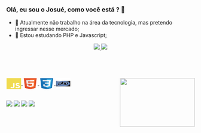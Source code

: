 ### Olá, eu sou o Josué, como você está ? 👋


- 🔭 Atualmente não trabalho na área da tecnologia, mas pretendo ingressar nesse mercado;
- 🌱 Estou estudando PHP e Javascript;

<header>
  <a href="https://github.com/josue-jpg">
  <img height="180em" src="https://github-readme-stats.vercel.app/api?username=josue-jpg&show_icons=true&theme=gruvbox&include_all_commits=true&count_private=true"/>
  <img height="180em" src="https://github-readme-stats.vercel.app/api/top-langs/?username=josue-jpg&layout=compact&langs_count=7&theme=gruvbox"/>
</header>
  
  ##

<section style="display: inline_block"><br>
  <img align="center" height="30" width="40" src="https://raw.githubusercontent.com/devicons/devicon/master/icons/javascript/javascript-plain.svg">
  <img align="center" height="30" width="40" src="https://raw.githubusercontent.com/devicons/devicon/master/icons/html5/html5-original.svg">
  <img align="center" height="30" width="40" src="https://raw.githubusercontent.com/devicons/devicon/master/icons/css3/css3-original.svg">
  <img align="center" height="30" width="40" src="https://raw.githubusercontent.com/devicons/devicon/master/icons/php/php-original.svg">
  <img src="https://i.picasion.com/pic91/c26a14cb7691b5e58087b135ad8b3bc7.gif" align="right" width="200" height="130" border="0" target="_blank"/>

</section>
  
##

<section> 
    <a href="" target="_blank"><img src="https://img.shields.io/badge/YouTube-FF0000?style=for-the-badge&logo=youtube&logoColor=white" target="_blank"></a>
    <a href="" target="_blank"><img src="https://img.shields.io/badge/-Instagram-%23E4405F?style=for-the-badge&logo=instagram&logoColor=white" target="_blank"></a>
    <a href = "mailto:wellingtonkennedy3013@gmail.com"><img src="https://img.shields.io/badge/-Gmail-%23333?style=for-the-badge&logo=gmail&logoColor=white" target="_blank"></a>
    <a href="" target="_blank"><img src="https://img.shields.io/badge/-LinkedIn-%230077B5?style=for-the-badge&logo=linkedin&logoColor=white" target="_blank"></a> 

  </section>
  
  ##
  
  


